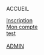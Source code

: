 <script>
      export let context //just to hide warning in console
    import { db } from '../utilities/firebase'
    import { doc, getDoc } from "firebase/firestore"
    import Login from '../components/forms/Login.svelte'
    import CreateAccount from '../components/CreateAccount.svelte'
    import { getFunctions, httpsCallable } from "firebase/functions";

/* 

 const test = async ()=>{
        const students = collection(db, "students")
        const q = query(students, where("emails", "array-contains", "friarobaz@gmail.com"))
        
        try {
            const querySnapshot = await getDocs(q)
            let result = []
            querySnapshot.forEach((doc) => {
                result.push(doc.data())
            })
            console.log('Success')
            console.log(result[0])
            return result[0]
            
        } catch (error) {
            throw error
        }
    }






 
    const test = async () => {
        const docRef = doc(db, "admin", "2022-2023")
        const docSnap = await getDoc(docRef)
        let info
        if (docSnap.exists()) {
            info = docSnap.data()
        }
        console.log(info)
    }


    const functions = getFunctions()
    const sayHello = httpsCallable(functions, 'sayHello')

    const handleClick = () => {
        console.log("clicked")
        sayHello({name: 'Jules'}).then(result => {
            console.log(result.data)
        })
        
    } */

    


</script>

<!-- <CreateAccount/> -->

<!-- <Login /> -->

ACCUEIL

<a href="/prive/inscription">Inscription</a><br>
<a href="/prive/mon-compte">Mon compte</a><br>
<a href="/test">test</a><br><br>
<a href="/admin">ADMIN</a>
<slot></slot> <!-- just to hide error warning in console -->
